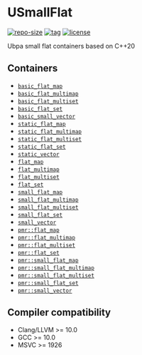 # USmallFlat

[![repo-size](https://img.shields.io/github/languages/code-size/Ubpa/USmallFlat?style=flat)](https://github.com/Ubpa/USmallFlat/archive/master.zip) [![tag](https://img.shields.io/github/v/tag/Ubpa/USmallFlat)](https://github.com/Ubpa/USmallFlat/tags) [![license](https://img.shields.io/github/license/Ubpa/USmallFlat)](LICENSE) 

Ubpa small flat containers based on C++20

## Containers

- [`basic_flat_map`](include/USmallFlat/basic_flat_map.hpp)
- [`basic_flat_multimap`](include/USmallFlat/basic_flat_multimap.hpp)
- [`basic_flat_multiset`](include/USmallFlat/basic_flat_multiset.hpp)
- [`basic_flat_set`](include/USmallFlat/basic_flat_set.hpp)
- [`basic_small_vector`](include/USmallFlat/basic_small_vector.hpp)
- [`static_flat_map`](include/USmallFlat/static_flat_map.hpp)
- [`static_flat_multimap`](include/USmallFlat/static_flat_multimap.hpp)
- [`static_flat_multiset`](include/USmallFlat/static_flat_multiset.hpp)
- [`static_flat_set`](include/USmallFlat/static_flat_set.hpp)
- [`static_vector`](include/USmallFlat/static_vector.hpp)
- [`flat_map`](include/USmallFlat/flat_map.hpp)
- [`flat_multimap`](include/USmallFlat/flat_multimap.hpp)
- [`flat_multiset`](include/USmallFlat/flat_multiset.hpp)
- [`flat_set`](include/USmallFlat/flat_set.hpp)
- [`small_flat_map`](include/USmallFlat/small_flat_map.hpp)
- [`small_flat_multimap`](include/USmallFlat/small_flat_multimap.hpp)
- [`small_flat_multiset`](include/USmallFlat/small_flat_multiset.hpp)
- [`small_flat_set`](include/USmallFlat/small_flat_set.hpp)
- [`small_vector`](include/USmallFlat/small_vector.hpp)
- [`pmr::flat_map`](include/USmallFlat/pmr/flat_map.hpp)
- [`pmr::flat_multimap`](include/USmallFlat/pmr/flat_multimap.hpp)
- [`pmr::flat_multiset`](include/USmallFlat/pmr/flat_multiset.hpp)
- [`pmr::flat_set`](include/USmallFlat/pmr/flat_set.hpp)
- [`pmr::small_flat_map`](include/USmallFlat/pmr/small_flat_map.hpp)
- [`pmr::small_flat_multimap`](include/USmallFlat/pmr/small_flat_multimap.hpp)
- [`pmr::small_flat_multiset`](include/USmallFlat/pmr/small_flat_multiset.hpp)
- [`pmr::small_flat_set`](include/USmallFlat/pmr/small_flat_set.hpp)
- [`pmr::small_vector`](include/USmallFlat/pmr/small_vector.hpp)

## Compiler compatibility

- Clang/LLVM >= 10.0
- GCC >= 10.0
- MSVC >= 1926
